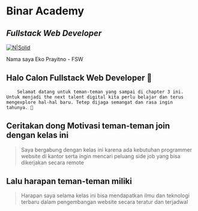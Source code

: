 # Binar Academy

## _Fullstack Web Developer_

 

[![N|Solid](https://storage.googleapis.com/danacita-website-v3-prd/website_v3/images/Binar_-_Logo_warna.original.png)](https://www.binaracademy.com/)

 Nama saya Eko Prayitno - FSW
## Halo Calon Fullstack Web Developer 👋

 

        Selamat datang untuk teman-teman yang sampai di chapter 3 ini. Untuk menjadi the next talent digital kita perlu belajar dan terus mengexplore hal-hal baru. Tetep dijaga semangat dan rasa ingin tahunya. 🤙

 

## Ceritakan dong Motivasi teman-teman join dengan kelas ini

> Saya bergabung dengan kelas ini karena ada kebutuhan programmer website di kantor serta ingin mencari peluang side job yang bisa dikerjakan secara remote

 

 

## Lalu harapan teman-teman miliki

> Harapan saya selama kelas ini bisa mendapatkan ilmu dan teknologi terbaru dalam pengembangan website secara teratur dan terjadwal